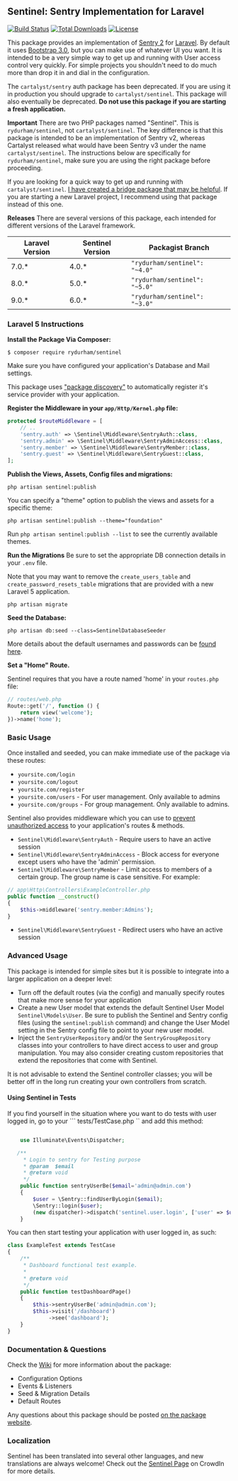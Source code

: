 ## Sentinel: Sentry Implementation for Laravel

[![Build Status](https://travis-ci.org/rydurham/Sentinel.svg?branch=master)](https://travis-ci.org/rydurham/Sentinel)
[![Total Downloads](https://poser.pugx.org/rydurham/sentinel/d/total.svg)](https://packagist.org/packages/rydurham/sentinel)
[![License](https://poser.pugx.org/rydurham/sentinel/license.svg)](https://packagist.org/packages/rydurham/sentinel)

This package provides an implementation of  [Sentry 2](https://github.com/cartalyst/sentry) for [Laravel](https://github.com/laravel/laravel). By default it uses [Bootstrap 3.0](http://getbootstrap.com), but you can make use of whatever UI you want.  It is intended to be a very simple way to get up and running with User access control very quickly.  For simple projects you shouldn't need to do much more than drop it in and dial in the configuration.

The ```cartalyst/sentry``` auth package has been deprecated.  If you are using it in production you should upgrade to ```cartalyst/sentinel```.   This package will also eventually be deprecated.   __Do not use this package if you are starting a fresh application.__

__Important__ There are two PHP packages named "Sentinel".  This is ```rydurham/sentinel```, not ```cartalyst/sentinel```.  The key difference is that this package is intended to be an implementation of Sentry v2, whereas Cartalyst released what would have been Sentry v3 under the name ```cartalyst/sentinel```. The instructions below are specifically for ```rydurham/sentinel```,  make sure you are using the right package before proceeding.

If you are looking for a quick way to get up and running with ```cartalyst/sentinel```. [I have created a bridge package  that may be helpful](https://github.com/srlabs/centaur).  If you are starting a new Laravel project, I recommend using that package instead of this one.

__Releases__ There are several versions of this package, each intended for different versions of the Laravel framework.

| Laravel Version  | Sentinel Version  | Packagist Branch |
|---|---|---|
| 7.0.*  | 4.0.*  | ```"rydurham/sentinel": "~4.0"``` |
| 8.0.*  | 5.0.*  | ```"rydurham/sentinel": "~5.0"``` |
| 9.0.*  | 6.0.*  | ```"rydurham/sentinel": "~3.0"``` |

### Laravel 5 Instructions
**Install the Package Via Composer:**

```shell
$ composer require rydurham/sentinel
```

Make sure you have configured your application's Database and Mail settings.

This package uses ["package discovery"](https://laravel.com/docs/5.5/packages#package-discovery) to automatically register it's service provider with your application.

**Register the Middleware in your ```app/Http/Kernel.php``` file:**

```php
protected $routeMiddleware = [
    // ..
    'sentry.auth' => \Sentinel\Middleware\SentryAuth::class,
    'sentry.admin' => \Sentinel\Middleware\SentryAdminAccess::class,
    'sentry.member' => \Sentinel\Middleware\SentryMember::class,
    'sentry.guest' => \Sentinel\Middleware\SentryGuest::class,
];
```

**Publish the Views, Assets, Config files and migrations:**
```shell
php artisan sentinel:publish
```

You can specify a "theme" option to publish the views and assets for a specific theme:
```shell
php artisan sentinel:publish --theme="foundation"
```
Run ```php artisan sentinel:publish --list``` to see the currently available themes.

**Run the Migrations**
Be sure to set the appropriate DB connection details in your  ```.env``` file.

Note that you may want to remove the ```create_users_table``` and ```create_password_resets_table``` migrations that are provided with a new Laravel 5 application.

```shell
php artisan migrate
```

**Seed the Database:**
```shell
php artisan db:seed --class=SentinelDatabaseSeeder
```
More details about the default usernames and passwords can be [found here](https://github.com/rydurham/Sentinel/wiki/Seeds).

**Set a "Home" Route.**

Sentinel requires that you have a route named 'home' in your ```routes.php``` file:
```php
// routes/web.php
Route::get('/', function () {
    return view('welcome');
})->name('home');
```

### Basic Usage
Once installed and seeded, you can make immediate use of the package via these routes:
* ```yoursite.com/login```
* ```yoursite.com/logout```
* ```yoursite.com/register```
* ```yoursite.com/users``` - For user management.  Only available to admins
* ```yoursite.com/groups``` - For group management. Only available to admins.

Sentinel also provides middleware which you can use to [prevent unauthorized access](http://laravel.com/docs/routing#route-filters) to your application's routes & methods.

* ```Sentinel\Middleware\SentryAuth``` - Require users to have an active session
* ```Sentinel\Middleware\SentryAdminAccess``` - Block access for everyone except users who have the 'admin' permission.
* ```Sentinel\Middleware\SentryMember``` - Limit access to members of a certain group. The group name is case sensitive.  For example:

```php
// app\Http\Controllers\ExampleController.php
public function __construct()
{
    $this->middleware('sentry.member:Admins');
}
```

* ```Sentinel\Middleware\SentryGuest``` - Redirect users who have an active session

### Advanced Usage
This package is intended for simple sites but it is possible to integrate into a larger application on a deeper level:
* Turn off the default routes (via the config) and manually specify routes that make more sense for your application
* Create a new User model that extends the default Sentinel User Model ```Sentinel\Models\User```.  Be sure to publish the Sentinel and Sentry config files (using the ```sentinel:publish``` command) and change the User Model setting in the Sentry config file to point to your new user model.
* Inject the ```SentryUserRepository``` and/or the ```SentryGroupRepository``` classes into your controllers to have direct access to user and group manipulation.  You may also consider creating custom repositories that extend the repositories that come with Sentinel.

It is not advisable to extend the Sentinel controller classes; you will be better off in the long run creating your own controllers from scratch.

#### Using Sentinel in Tests
If you find yourself in the situation where you want to do tests with user logged in, go to your ``` tests/TestCase.php `` and add this method:
```php

    use Illuminate\Events\Dispatcher;

   /**
     * Login to sentry for Testing purpose
     * @param  $email
     * @return void
     */
    public function sentryUserBe($email='admin@admin.com')
    {
        $user = \Sentry::findUserByLogin($email);
        \Sentry::login($user);
        (new dispatcher)->dispatch('sentinel.user.login', ['user' => $user]);
    }
```

You can then start testing your application with user logged in, as such:
```php
class ExampleTest extends TestCase
{
    /**
     * Dashboard functional test example.
     *
     * @return void
     */
    public function testDashboardPage()
    {
        $this->sentryUserBe('admin@admin.com');
        $this->visit('/dashboard')
             ->see('dashboard');
    }
}
```

### Documentation & Questions
Check the [Wiki](https://github.com/rydurham/Sentinel/wiki) for more information about the package:
* Configuration Options
* Events & Listeners
* Seed & Migration Details
* Default Routes

Any questions about this package should be posted [on the package website](http://www.ryandurham.com/projects/sentinel/).

### Localization
Sentinel has been translated into several other languages, and new translations are always welcome! Check out the [Sentinel Page](https://crowdin.com/project/sentinel) on CrowdIn for more details.
